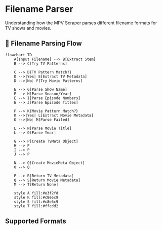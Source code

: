 # Filename Parser

Understanding how the MPV Scraper parses different filename formats for TV shows and movies.

## 📝 Filename Parsing Flow

```mermaid
flowchart TD
    A[Input Filename] --> B[Extract Stem]
    B --> C[Try TV Patterns]

    C --> D{TV Pattern Match?}
    D -->|Yes| E[Extract TV Metadata]
    D -->|No| F[Try Movie Patterns]

    E --> G[Parse Show Name]
    E --> H[Parse Season/Year]
    E --> I[Parse Episode Numbers]
    E --> J[Parse Episode Titles]

    F --> K{Movie Pattern Match?}
    K -->|Yes| L[Extract Movie Metadata]
    K -->|No| M[Parse Failed]

    L --> N[Parse Movie Title]
    L --> O[Parse Year]

    G --> P[Create TVMeta Object]
    H --> P
    I --> P
    J --> P

    N --> Q[Create MovieMeta Object]
    O --> Q

    P --> R[Return TV Metadata]
    Q --> S[Return Movie Metadata]
    M --> T[Return None]

    style A fill:#e3f2fd
    style R fill:#c8e6c9
    style S fill:#c8e6c9
    style T fill:#ffcdd2
```

## Supported Formats
